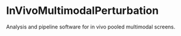 # InVivoMultimodalPerturbation
Analysis and pipeline software for in vivo pooled multimodal screens.
